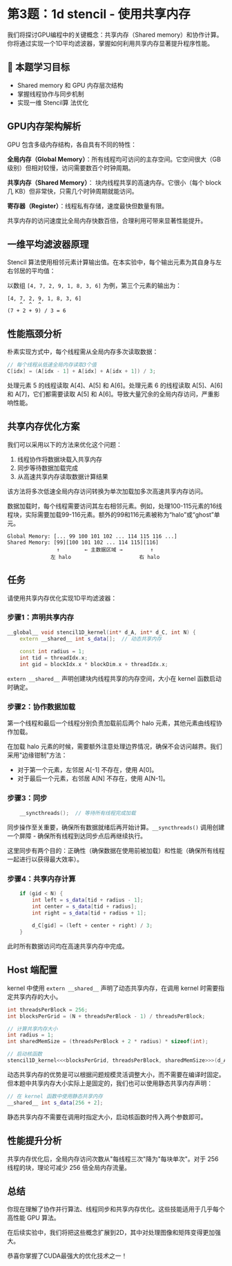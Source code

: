 # 第3题：1d stencil - 使用共享内存

我们将探讨GPU编程中的关键概念：共享内存（Shared memory）和协作计算。你将通过实现一个1D平均滤波器，掌握如何利用共享内存显著提升程序性能。

## 🎯 本题学习目标

- Shared memory 和 GPU 内存层次结构
- 掌握线程协作与同步机制
- 实现一维 Stencil算 法优化

## GPU内存架构解析

GPU 包含多级内存结构，各自具有不同的特性：

**全局内存（Global Memory）**：所有线程均可访问的主存空间。它空间很大（GB 级别）但相对较慢，访问需要数百个时钟周期。

**共享内存（Shared Memory）**： 块内线程共享的高速内存。它很小（每个 block 几 KB）但非常快，只需几个时钟周期就能访问。

**寄存器（Register）**：线程私有存储，速度最快但数量有限。

共享内存的访问速度比全局内存快数百倍，合理利用可带来显著性能提升。

## 一维平均滤波器原理

Stencil 算法使用相邻元素计算输出值。在本实验中，每个输出元素为其自身与左右邻居的平均值：

以数组 `[4, 7, 2, 9, 1, 8, 3, 6]` 为例，第三个元素的输出为：

```
[4, 7, 2, 9, 1, 8, 3, 6]
    ^  ^  ^
(7 + 2 + 9) / 3 = 6
```

## 性能瓶颈分析

朴素实现方式中，每个线程需从全局内存多次读取数据：

```cpp
// 每个线程从低速全局内存读取3个值
C[idx] = (A[idx - 1] + A[idx] + A[idx + 1]) / 3;
```

处理元素 5 的线程读取 A[4]、A[5] 和 A[6]。处理元素 6 的线程读取 A[5]、A[6] 和 A[7]，它们都需要读取 A[5] 和 A[6]。导致大量冗余的全局内存访问，严重影响性能。

## 共享内存优化方案

我们可以采用以下的方法来优化这个问题：

1. 线程协作将数据块载入共享内存
2. 同步等待数据加载完成
3. 从高速共享内存读取数据计算结果

该方法将多次低速全局内存访问转换为单次加载加多次高速共享内存访问。

数据加载时，每个线程需要访问其左右相邻元素。例如，处理100-115元素的16线程块，实际需要加载99-116元素。额外的99和116元素被称为“halo”或“ghost”单元。

```
Global Memory: [... 99 100 101 102 ... 114 115 116 ...]
Shared Memory: [99][100 101 102 ... 114 115][116]
                ↑        ← 主数据区域 →         ↑
              左 halo                      右 halo
```

## 任务

请使用共享内存优化实现1D平均滤波器：

### 步骤1：声明共享内存

```cpp
__global__ void stencil1D_kernel(int* d_A, int* d_C, int N) {
    extern __shared__ int s_data[];  // 动态共享内存
    
    const int radius = 1;
    int tid = threadIdx.x;
    int gid = blockIdx.x * blockDim.x + threadIdx.x;
```

`extern __shared__` 声明创建块内线程共享的内存空间，大小在 kernel 函数启动时确定。

### 步骤2：协作数据加载

第一个线程和最后一个线程分别负责加载前后两个 halo 元素，其他元素由线程协作加载。

在加载 halo 元素的时候，需要额外注意处理边界情况，确保不会访问越界。我们采用"边缘钳制"方法：

- 对于第一个元素，左邻居 A[-1] 不存在，使用 A[0]。
- 对于最后一个元素，右邻居 A[N] 不存在，使用 A[N-1]。

### 步骤3：同步

```cpp
    __syncthreads();  // 等待所有线程完成加载
```

同步操作至关重要，确保所有数据就绪后再开始计算。`__syncthreads()` 调用创建一个屏障 - 确保所有线程到达同步点后再继续执行。

这里同步有两个目的：正确性（确保数据在使用前被加载）和性能（确保所有线程一起进行以获得最大效率）。

### 步骤4：共享内存计算

```cpp
    if (gid < N) {
        int left = s_data[tid + radius - 1];
        int center = s_data[tid + radius];
        int right = s_data[tid + radius + 1];
        
        d_C[gid] = (left + center + right) / 3;
    }
```

此时所有数据访问均在高速共享内存中完成。

## Host 端配置

kernel 中使用 `extern __shared__` 声明了动态共享内存，在调用 kernel 时需要指定共享内存的大小。

```cpp
int threadsPerBlock = 256;
int blocksPerGrid = (N + threadsPerBlock - 1) / threadsPerBlock;

// 计算共享内存大小
int radius = 1;
int sharedMemSize = (threadsPerBlock + 2 * radius) * sizeof(int);

// 启动核函数
stencil1D_kernel<<<blocksPerGrid, threadsPerBlock, sharedMemSize>>>(d_A, d_C, N);
```

动态共享内存的优势是可以根据问题规模灵活调整大小，而不需要在编译时固定。但本题中共享内存大小实际上是固定的，我们也可以使用静态共享内存声明：

```cpp
// 在 kernel 函数中使用静态共享内存
__shared__ int s_data[256 + 2];
```

静态共享内存不需要在调用时指定大小，启动核函数时传入两个参数即可。

## 性能提升分析

共享内存优化后，全局内存访问次数从"每线程三次"降为"每块单次"。对于 256 线程的块，理论可减少 256 倍全局内存流量。

## 总结

你现在理解了协作并行算法、线程同步和共享内存优化。这些技能适用于几乎每个高性能 GPU 算法。

在后续实验中，我们将把这些概念扩展到2D，其中对处理图像和矩阵变得更加强大。

恭喜你掌握了CUDA最强大的优化技术之一！